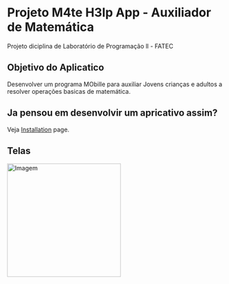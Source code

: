 # Projeto M4te H3lp App - Auxiliador de Matemática
Projeto diciplina de Laboratório de Programação ll - FATEC

## Objetivo do Aplicatico

Desenvolver um programa MObille para auxiliar Jovens crianças e adultos a resolver operações basicas de matemática. 

## Ja pensou em desenvolvir um apricativo assim?

Veja [Installation](Installation.md) page.

## Telas
<img align="center" src="src/assets/imgs/logo-Slyle.png" alt="Imagem" width="265"/>

